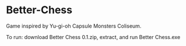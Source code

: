 # Better-Chess
Game inspired by Yu-gi-oh Capsule Monsters Coliseum.

To run: download Better Chess 0.1.zip, extract, and run Better Chess.exe
